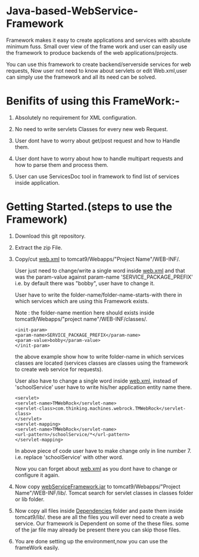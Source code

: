 # Java-based-WebService-Framework
Framework makes it easy to create applications and services with absolute minimum fuss. Small over view of the frame work and user can easily use the framework to produce backends of the web applications/projects.

You can use this framework to create backend/serverside services for web requests, Now user not need to know about servlets or edit Web.xml,user can simply use the framework and all its need can be solved.

Benifits of using this FrameWork:-
===========================

1) Absolutely no requirement for XML configuration.

2) No need to write servlets Classes for every new web Request.

3) User dont have to worry about get/post request and how to Handle them.

4) User dont have to worry about how to handle multipart requests and how to parse them and process them.

5) User can use ServicesDoc tool in framework to find list of services inside application.

Getting Started.(steps to use the Framework)
===========================

1) Download this git repository.

2) Extract the zip File.

3) Copy/cut [web.xml](web.xml) to tomcat9/Webapps/"Project Name"/WEB-INF/.

   User just need to change/write a single word inside [web.xml](web.xml) and that was the param-value against param-name 'SERVICE_PACKAGE_PREFIX' i.e. by default there was "bobby", user have to change it.

   User have to write the folder-name/folder-name-starts-with there in which services which are using this Framework exists.

   Note : the folder-name mention here should exists inside tomcat9/Webapps/"project name"/WEB-INF/classes/.

   ```
   <init-param>
   <param-name>SERVICE_PACKAGE_PREFIX</param-name>
   <param-value>bobby</param-value>
   </init-param>
   ```
   the above example show how to write folder-name in which services classes are located (services classes are classes using the framework to create web service for requests).

   User also have to change a single word inside [web.xml](web.xml), instead of 'schoolService' user have to write his/her application entity name there.

   ```
   <servlet>
   <servlet-name>TMWebRock</servlet-name>
   <servlet-class>com.thinking.machines.webrock.TMWebRock</servlet-class>
   </servlet>
   <servlet-mapping>
   <servlet-name>TMWebRock</servlet-name>
   <url-pattern>/schoolService/*</url-pattern>
   </servlet-mapping>
   ```

   In above piece of code user have to make change only in line number 7. i.e. replace 'schoolService' with other word.
   
   Now you can forget about [web.xml](web.xml) as you dont have to change or configure it again.

4) Now copy [webServiceFramework.jar](webServiceFramework.jar) to tomcat9/Webapps/"Project Name"/WEB-INF/lib/.
Tomcat search for servlet classes in classes folder or lib folder.

5) Now copy all files inside [Dependencies](Dependencies) folder and paste them inside tomcat9/lib/.
these are all the files you will ever need to create a web service. Our framework is Dependent on some of the these files. some of the jar file may already be present there you can skip those files.

6) You are done setting up the environment,now you can use the frameWork easily.

